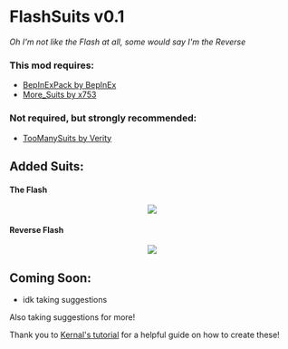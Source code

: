 # FlashSuits v0.1

*Oh I'm not like the Flash at all, some would say I'm the Reverse*

### This mod requires:
- [BepInExPack by BepInEx](https://thunderstore.io/c/lethal-company/p/BepInEx/BepInExPack/)
- [More_Suits by x753](https://thunderstore.io/c/lethal-company/p/x753/More_Suits/)

### Not required, but strongly recommended:
- [TooManySuits by Verity](https://thunderstore.io/c/lethal-company/p/Verity/TooManySuits/)

## Added Suits:

#### The Flash

<p align="center"><img src="link"></p>

#### Reverse Flash

<p align="center"><img src="link"></p>

## Coming Soon:

- idk taking suggestions

Also taking suggestions for more!

Thank you to [Kernal's tutorial](https://www.youtube.com/watch?v=hIyPoJQau4A) for a helpful guide on how to create these!